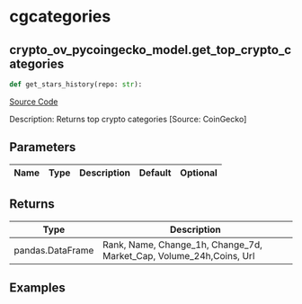 # cgcategories

## crypto_ov_pycoingecko_model.get_top_crypto_categories

```python
def get_stars_history(repo: str):
```
[Source Code](https://github.com/OpenBB-finance/OpenBBTerminal/tree/main/openbb_terminal/cryptocurrency/overview/pycoingecko_model.py#L156)

Description: Returns top crypto categories [Source: CoinGecko]

## Parameters

| Name | Type | Description | Default | Optional |
| ---- | ---- | ----------- | ------- | -------- |

## Returns

| Type | Description |
| ---- | ----------- |
| pandas.DataFrame | Rank, Name, Change_1h, Change_7d, Market_Cap, Volume_24h,Coins, Url |

## Examples

